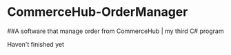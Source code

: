 # CommerceHub-OrderManager
##A software that manage order from CommerceHub | my third C# program

Haven't finished yet
